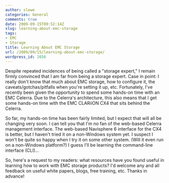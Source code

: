 ```yaml
---
author: slowe
categories: General
comments: true
date: 2009-09-15T09:52:14Z
slug: learning-about-emc-storage
tags:
- EMC
- Storage
title: Learning About EMC Storage
url: /2009/09/15/learning-about-emc-storage/
wordpress_id: 1656
---
```


Despite repeated incidences of being called a "storage expert," I remain firmly convinced that I am far from being a storage expert. Case in point: I really don't know that much about EMC storage, how to configure it, the caveats/gotchas/pitfalls when you're setting it up, etc. Fortunately, I've recently been given the opportunity to spend some hands-on time with an EMC Celerra. Due to the Celerra's architecture, this also means that I get some hands-on time with the EMC CLARiiON CX4 that sits behind the Celerra.

So far, my hands-on time has been fairly limited, but I expect that will all be changing very soon. I can tell you that I'm no fan of the web-based Celerra management interface. The web-based Navisphere 6 interface for the CX4 is better, but I haven't tried it on a non-Windows system yet. I suspect I won't be quite so happy when I try it on some other system. (Will it even run on a non-Windows platform?) I guess I'll be learning the command-line interface (CLI)...

So, here's a request to my readers: what resources have you found useful in learning how to work with EMC storage products? I'd welcome any and all feedback on useful white papers, blogs, free training, etc. Thanks in advance!
